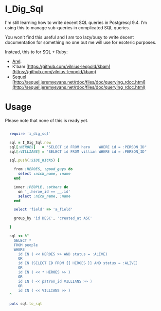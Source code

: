 # I\_Dig\_Sql


I'm still learning how to write decent SQL queries
in Postgresql 9.4.  I'm using this to manage
sub-queries in complicated SQL queries.

You won't find this useful and I am too lazy/busy
to write decent documentation for something
no one but me will use for esoteric purposes.

Instead, this to for SQL + Ruby:

  * [Arel](http://github.com/rails/arel).
  * K'bam [https://github.com/vilnius-leopold/kbam](https://github.com/vilnius-leopold/kbam)
  * Sequel [http://sequel.jeremyevans.net/rdoc/files/doc/querying_rdoc.html](http://sequel.jeremyevans.net/rdoc/files/doc/querying_rdoc.html)

# Usage

Please note that none of this is ready yet.

```ruby

  require 'i_dig_sql'

  sql = I_Dig_Sql.new
  sql[:HEROES]   = "SELECT id FROM hero    WHERE id = :PERSON_ID"
  sql[:VILLIANS] = "SELECT id FROM villian WHERE id = :PERSON_ID"

  sql.push(:SIDE_KICKS) {

    from :HEROES, :good_guys do
      select :nick_name, :name
    end

    inner :PEOPLE, :others do
      on '_.heroe_id == __.id'
      select :nick_name, :name
    end

    select 'field' => 'a_field'

    group_by 'id DESC', 'created_at ASC'

  }

  sql << %^
    SELECT *
    FROM people
    WHERE
      id IN ( << HEROES >> AND status = :ALIVE)
      OR
      id IN (SELECT ID FROM {{ HEROES }} AND status = :ALIVE)
      OR
      id IN ( << * HEROES >> )
      OR
      id IN ( << patron_id VILLIANS >> )
      OR
      id IN ( << VILLIANS >> )
  ^

  puts sql.to_sql

```


